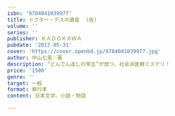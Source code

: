 ```yaml
---
isbn: '9784041039977'
title: ドクター・デスの遺産  (仮)
volume: ''
series: ''
publisher: ＫＡＤＯＫＡＷＡ
pubdate: '2017-05-31'
cover: 'https://cover.openbd.jp/9784041039977.jpg'
author: 中山七里／著
description: “どんでん返しの帝王”が放つ、社会派医療ミステリ！
price: '1500'
genre: ''
target: 一般
format: 単行本
content: 日本文学、小説・物語

---
```

